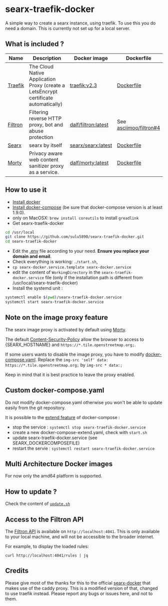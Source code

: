 # searx-traefik-docker

A simple way to create a searx instance, using traefik. To use this you do need a domain. This is currently not set up for a local server.

## What is included ?

| Name | Description | Docker image | Dockerfile |
| -- | -- | -- | -- |
| [Traefik](https://github.com/traefik/traefik) | The Cloud Native Application Proxy (create a LetsEncrypt certificate automatically) | [traefik:v2.3](https://hub.docker.com/_/traefik) | [Dockerfile](https://github.com/traefik/traefik-library-image/blob/6827292e34bb173568e72f20281897946d635e4a/alpine/Dockerfile) |
| [Filtron](https://github.com/asciimoo/filtron) |  Filtering reverse HTTP proxy, bot and abuse protection | [dalf/filtron:latest](https://hub.docker.com/r/dalf/filtron) | See [asciimoo/filtron#4](https://github.com/asciimoo/filtron/pull/4) |
| [Searx](https://github.com/asciimoo/searx) | searx by itself | [searx/searx:latest](https://hub.docker.com/r/searx/searx) | [Dockerfile](https://github.com/searx/searx/blob/master/Dockerfile) |
| [Morty](https://github.com/asciimoo/morty) | Privacy aware web content sanitizer proxy as a service. | [dalf/morty:latest](https://hub.docker.com/r/dalf/morty) | [Dockerfile](https://github.com/dalf/morty/blob/master/Dockerfile) |

## How to use it
- [Install docker](https://docs.docker.com/install/)
- [Install docker-compose](https://docs.docker.com/compose/install/) (be sure that docker-compose version is at least 1.9.0).
- only on MacOSX: ```brew install coreutils``` to install ```greadlink```
- Get searx-traefik-docker
```sh
cd /usr/local
git clone https://github.com/sulu5890/searx-traefik-docker.git
cd searx-traefik-docker
```
- Edit the [.env](https://github.com/sulu5890/searx-traefik-docker/blob/master/.env) file according to your need. **Ensure you replace your domain and email**.
- Check everything is working: ```./start.sh```,
- ```cp searx-docker.service.template searx-docker.service```
- edit the content of ```WorkingDirectory``` in the ```searx-traefik-docker.service``` file (only if the installation path is different from /usr/local/searx-traefik-docker)
- Install the systemd unit :
```sh
systemctl enable $(pwd)/searx-traefik-docker.service
systemctl start searx-traefik-docker.service
```

## Note on the image proxy feature

The searx image proxy is activated by default using [Morty](https://github.com/asciimoo/morty).

The default [Content-Security-Policy](https://developer.mozilla.org/en-US/docs/Web/HTTP/Headers/Content-Security-Policy) allow the browser to access to {SEARX_HOSTNAME} and ```https://*.tile.openstreetmap.org;```.

If some users wants to disable the image proxy, you have to modify [docker-compose.yaml](https://github.com/sulu5890/searx-traefik-docker/blob/master/docker-compose.yaml). Replace the ```img-src 'self' data: https://*.tile.openstreetmap.org;``` by ```img-src * data:;```

Keep in mind that it is best practice to leave the proxy enabled.

## Custom docker-compose.yaml

Do not modify docker-compose.yaml otherwise you won't be able to update easily from the git repository.

It is possible to the [extend feature](https://docs.docker.com/compose/extends/) of docker-compose :
- stop the service : ```systemctl stop searx-traefik-docker.service```
- create a new docker-compose-extend.yaml, check with ```start.sh```
- update searx-traefik-docker.service (see SEARX_DOCKERCOMPOSEFILE)
- restart the servie  : ```systemctl restart searx-traefik-docker.service```

## Multi Architecture Docker images

For now only the amd64 platform is supported.

## How to update ?

Check the content of [```update.sh```](https://github.com/searx/searx-docker/blob/master/update.sh)

## Access to the Filtron API

The [Filtron API](https://github.com/asciimoo/filtron#api) is available on ```http://localhost:4041```. This is only available to your local machine, and will not be accessible to the broader internet.

For example, to display the loaded rules:
```
curl http://localhost:4041/rules | jq
```

## Credits

Please give most of the thanks for this to the official [searx-docker](https://github.com/searx/searx-docker) that makes use of the caddy proxy. This is a modified version of that, changed to use traefik instead. Please report any bugs or issues here, and not to them.
